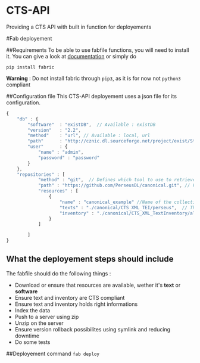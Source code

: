 CTS-API
=======

Providing a CTS API with built in function for deployements

#Fab deployement

##Requirements
To be able to use fabfile functions, you will need to install it. You can give a look at [documentation](http://www.fabfile.org/installing.html) or simply do 
```shell
pip install fabric
```
**Warning** : Do not install fabric through `pip3`, as it is for now not `python3` compliant

##Configuration file
This CTS-API deployement uses a json file for its configuration. 
```javascript
{
	"db" : {
		"software"	: "existDB",  // Available : existDB
		"version"	: "2.2",
		"method"	: "url", // Available : local, url
		"path"		: "http://cznic.dl.sourceforge.net/project/exist/Stable/2.2/eXist-db-setup-2.2.jar",  // A url or an absolute path
		"user"		: {
			"name" : "admin",
			"password" : "password"
		}
	},
	"repositories" : [
			"method" : "git",  // Defines which tool to use to retrieve the data. Available : git, local
			"path" : "https://github.com/PerseusDL/canonical.git", // For git, a URL, for local, an absolute path
			"resources" : [
				{
					"name" : "canonical_example" //Name of the collection, optional
					"texts" : "./canonical/CTS_XML_TEI/perseus",  // The folder in which fab will find the texts
					"inventory" : "./canonical/CTS_XML_TextInventory/allcts.xml" // The file which holds CTS informations
				}
			]

		]
}
```

## What the deployement steps should include
The fabfile should do the following things :
- Download or ensure that resources are available, wether it's **text** or **software**
- Ensure text and inventory are CTS compliant
- Ensure text and inventory holds right informations
- Index the data
- Push to a server using zip
- Unzip on the server
- Ensure version rollback possibilites using symlink and reducing downtime 
- Do some tests

##Deployement command
`fab deploy`